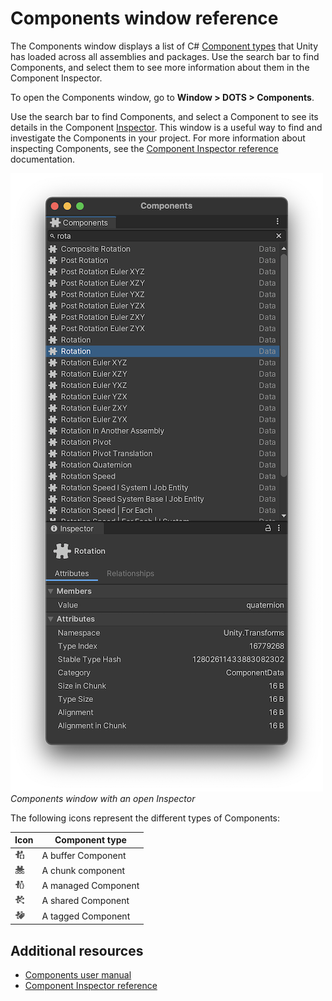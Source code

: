 # Components window reference

The Components window displays a list of C# [Component types](ecs_components) that Unity has loaded across all assemblies and packages. Use the search bar to find Components, and select them to see more information about them in the Component Inspector.

To open the Components window, go to **Window &gt; DOTS &gt; Components**. 

Use the search bar to find Components, and select a Component to see its details in the Component [Inspector](editor-inspectors.md). This window is a useful way to find and investigate the Components in your project. For more information about inspecting Components, see the [Component Inspector reference](editor-component-inspector.md) documentation.

![](images/editor-components-window.png)<br/>_Components window with an open Inspector_

The following icons represent the different types of Components:

|**Icon**|**Component type**|
|---|---|
|![](images/editor-buffer-component.png)| A buffer Component|
|![](images/editor-chunk-component.png)| A chunk component|
|![](images/editor-managed-component.png)| A managed Component|
|![](images/editor-shared-component.png)| A shared Component|
|![](images/editor-tag-component.png)| A tagged Component|


## Additional resources

* [Components user manual](ecs_components.md)
* [Component Inspector reference](editor-component-inspector.md)